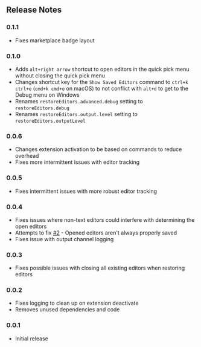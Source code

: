 ## Release Notes

### 0.1.1
- Fixes marketplace badge layout


### 0.1.0
- Adds `alt+right arrow` shortcut to open editors in the quick pick menu without closing the quick pick menu
- Changes shortcut key for the `Show Saved Editors` command to `ctrl+k ctrl+e` (`cmd+k cmd+e` on macOS) to not conflict with `alt+d` to get to the Debug menu on Windows
- Renames `restoreEditors.advanced.debug` setting to `restoreEditors.debug`
- Renames `restoreEditors.output.level` setting to `restoreEditors.outputLevel`

### 0.0.6
- Changes extension activation to be based on commands to reduce overhead
- Fixes more intermittent issues with editor tracking

### 0.0.5
- Fixes intermittent issues with more robust editor tracking

### 0.0.4
- Fixes issues where non-text editors could interfere with determining the open editors
- Attempts to fix [#2](https://github.com/eamodio/vscode-restore-editors/issues/2) - Opened editors aren't always properly saved
- Fixes issue with output channel logging

### 0.0.3
- Fixes possible issues with closing all existing editors when restoring editors

### 0.0.2
- Fixes logging to clean up on extension deactivate
- Removes unused dependencies and code

### 0.0.1
- Initial release